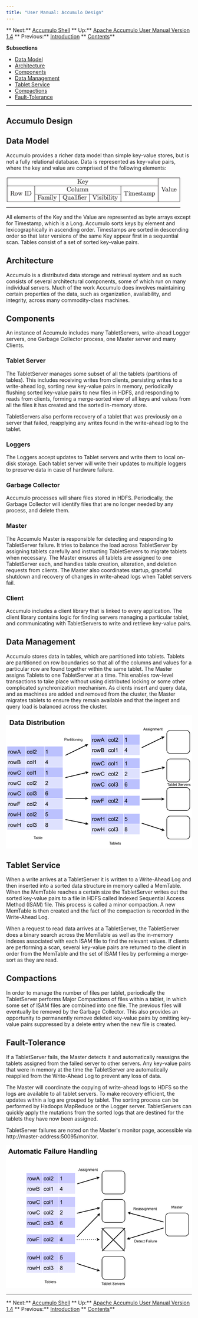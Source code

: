 ```yaml
---
title: "User Manual: Accumulo Design"
---
```


** Next:** [Accumulo Shell][2] ** Up:** [Apache Accumulo User Manual Version 1.4][4] ** Previous:** [Introduction][6]   ** [Contents][8]**   
  
<a id="CHILD_LINKS"></a>**Subsections**

* [Data Model][9]
* [Architecture][10]
* [Components][11]
* [Data Management][12]
* [Tablet Service][13]
* [Compactions][14]
* [Fault-Tolerance][15]

* * *

## <a id="Accumulo_Design"></a> Accumulo Design

## <a id="Data_Model"></a> Data Model

Accumulo provides a richer data model than simple key-value stores, but is not a fully relational database. Data is represented as key-value pairs, where the key and value are comprised of the following elements: 

![converted table][16]

All elements of the Key and the Value are represented as byte arrays except for Timestamp, which is a Long. Accumulo sorts keys by element and lexicographically in ascending order. Timestamps are sorted in descending order so that later versions of the same Key appear first in a sequential scan. Tables consist of a set of sorted key-value pairs. 

## <a id="Architecture"></a> Architecture

Accumulo is a distributed data storage and retrieval system and as such consists of several architectural components, some of which run on many individual servers. Much of the work Accumulo does involves maintaining certain properties of the data, such as organization, availability, and integrity, across many commodity-class machines. 

## <a id="Components"></a> Components

An instance of Accumulo includes many TabletServers, write-ahead Logger servers, one Garbage Collector process, one Master server and many Clients. 

### <a id="Tablet_Server"></a> Tablet Server

The TabletServer manages some subset of all the tablets (partitions of tables). This includes receiving writes from clients, persisting writes to a write-ahead log, sorting new key-value pairs in memory, periodically flushing sorted key-value pairs to new files in HDFS, and responding to reads from clients, forming a merge-sorted view of all keys and values from all the files it has created and the sorted in-memory store. 

TabletServers also perform recovery of a tablet that was previously on a server that failed, reapplying any writes found in the write-ahead log to the tablet. 

### <a id="Loggers"></a> Loggers

The Loggers accept updates to Tablet servers and write them to local on-disk storage. Each tablet server will write their updates to multiple loggers to preserve data in case of hardware failure. 

### <a id="Garbage_Collector"></a> Garbage Collector

Accumulo processes will share files stored in HDFS. Periodically, the Garbage Collector will identify files that are no longer needed by any process, and delete them. 

### <a id="Master"></a> Master

The Accumulo Master is responsible for detecting and responding to TabletServer failure. It tries to balance the load across TabletServer by assigning tablets carefully and instructing TabletServers to migrate tablets when necessary. The Master ensures all tablets are assigned to one TabletServer each, and handles table creation, alteration, and deletion requests from clients. The Master also coordinates startup, graceful shutdown and recovery of changes in write-ahead logs when Tablet servers fail. 

### <a id="Client"></a> Client

Accumulo includes a client library that is linked to every application. The client library contains logic for finding servers managing a particular tablet, and communicating with TabletServers to write and retrieve key-value pairs. 

## <a id="Data_Management"></a> Data Management

Accumulo stores data in tables, which are partitioned into tablets. Tablets are partitioned on row boundaries so that all of the columns and values for a particular row are found together within the same tablet. The Master assigns Tablets to one TabletServer at a time. This enables row-level transactions to take place without using distributed locking or some other complicated synchronization mechanism. As clients insert and query data, and as machines are added and removed from the cluster, the Master migrates tablets to ensure they remain available and that the ingest and query load is balanced across the cluster. 

![Image data_distribution][17]

## <a id="Tablet_Service"></a> Tablet Service

When a write arrives at a TabletServer it is written to a Write-Ahead Log and then inserted into a sorted data structure in memory called a MemTable. When the MemTable reaches a certain size the TabletServer writes out the sorted key-value pairs to a file in HDFS called Indexed Sequential Access Method (ISAM) file. This process is called a minor compaction. A new MemTable is then created and the fact of the compaction is recorded in the Write-Ahead Log. 

When a request to read data arrives at a TabletServer, the TabletServer does a binary search across the MemTable as well as the in-memory indexes associated with each ISAM file to find the relevant values. If clients are performing a scan, several key-value pairs are returned to the client in order from the MemTable and the set of ISAM files by performing a merge-sort as they are read. 

## <a id="Compactions"></a> Compactions

In order to manage the number of files per tablet, periodically the TabletServer performs Major Compactions of files within a tablet, in which some set of ISAM files are combined into one file. The previous files will eventually be removed by the Garbage Collector. This also provides an opportunity to permanently remove deleted key-value pairs by omitting key-value pairs suppressed by a delete entry when the new file is created. 

## <a id="Fault-Tolerance"></a> Fault-Tolerance

If a TabletServer fails, the Master detects it and automatically reassigns the tablets assigned from the failed server to other servers. Any key-value pairs that were in memory at the time the TabletServer are automatically reapplied from the Write-Ahead Log to prevent any loss of data. 

The Master will coordinate the copying of write-ahead logs to HDFS so the logs are available to all tablet servers. To make recovery efficient, the updates within a log are grouped by tablet. The sorting process can be performed by Hadoops MapReduce or the Logger server. TabletServers can quickly apply the mutations from the sorted logs that are destined for the tablets they have now been assigned. 

TabletServer failures are noted on the Master's monitor page, accessible via   
http://master-address:50095/monitor. 

![Image failure_handling][18]

* * *

** Next:** [Accumulo Shell][2] ** Up:** [Apache Accumulo User Manual Version 1.4][4] ** Previous:** [Introduction][6]   ** [Contents][8]**

   [2]: Accumulo_Shell.html
   [4]: accumulo_user_manual.html
   [6]: Introduction.html
   [8]: Contents.html
   [9]: Accumulo_Design.html#Data_Model
   [10]: Accumulo_Design.html#Architecture
   [11]: Accumulo_Design.html#Components
   [12]: Accumulo_Design.html#Data_Management
   [13]: Accumulo_Design.html#Tablet_Service
   [14]: Accumulo_Design.html#Compactions
   [15]: Accumulo_Design.html#Fault-Tolerance
   [16]: img1.png
   [17]: ./data_distribution.png
   [18]: ./failure_handling.png


